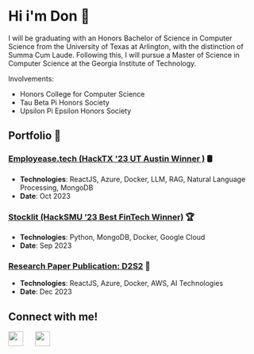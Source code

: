 # Hi i'm Don 👋

I will be graduating with an Honors Bachelor of Science in Computer Science from the University of Texas at Arlington, with the distinction of Summa Cum Laude. Following this, I will pursue a Master of Science in Computer Science at the Georgia Institute of Technology.

Involvements: 
- Honors College for Computer Science
- Tau Beta Pi Honors Society
- Upsilon Pi Epsilon Honors Society

## Portfolio 📁

### [Employease.tech (HackTX '23 UT Austin Winner )](https://devpost.com/software/employease) 🛢️

- **Technologies**: ReactJS, Azure, Docker, LLM, RAG, Natural Language Processing, MongoDB
- **Date**: Oct 2023

### [Stocklit (HackSMU ’23 Best FinTech Winner)](https://devpost.com/software/stocklit) 🏆

- **Technologies**: Python, MongoDB, Docker, Google Cloud
- **Date**: Sep 2023

### [Research Paper Publication: D2S2](https://2023.esec-fse.org/details/fse-2023-demonstrations/11/D2S2-Drag-n-Drop-Mobile-App-Screen-Search) 📝
- **Technologies**: ReactJS, Azure, Docker, AWS, AI Technologies
- **Date**: Dec 2023

## Connect with me!

<a href="https://www.linkedin.com/in/don-dang/" style="margin-right:20px;"><img src="./linkedin.png" width="30" height="30"></a>
<a href="https://www.youtube.com/@codewdon" style="margin-right:20px;"><img src="./youtube.jpg" width="30" height="30"></a>
